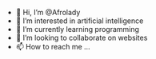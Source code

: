 - 👋 Hi, I’m @Afrolady
- 👀 I’m interested in artificial intelligence
- 🌱 I’m currently learning programming
- 💞️ I’m looking to collaborate on websites
- 📫 How to reach me ...

<!---
Afrolady/Afrolady is a ✨ special ✨ repository because its `README.md` (this file) appears on your GitHub profile.
You can click the Preview link to take a look at your changes.
--->
